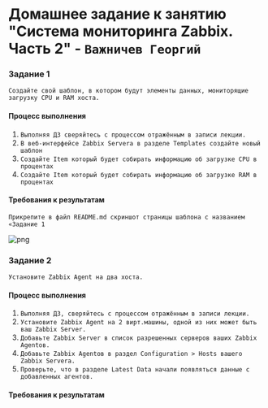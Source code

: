 # Домашнее задание к занятию "Система мониторинга Zabbix. Часть 2" - `Важничев Георгий`


### Задание 1

`Создайте свой шаблон, в котором будут элементы данных, мониторящие загрузку CPU и RAM хоста.`

#### Процесс выполнения

1. `Выполняя ДЗ сверяйтесь с процессом отражённым в записи лекции.`
2. `В веб-интерфейсе Zabbix Servera в разделе Templates создайте новый шаблон`
3. `Создайте Item который будет собирать информацию об загрузке CPU в процентах`
4. `Создайте Item который будет собирать информацию об загрузке RAM в процентах`

#### Требования к результатам

`Прикрепите в файл README.md скриншот страницы шаблона с названием «Задание 1`


![png]()

### Задание 2

 `Установите Zabbix Agent на два хоста.`

#### Процесс выполнения

1. `Выполняя ДЗ, сверяйтесь с процессом отражённым в записи лекции.`
2. `Установите Zabbix Agent на 2 вирт.машины, одной из них может быть ваш Zabbix Server.`
3. `Добавьте Zabbix Server в список разрешенных серверов ваших Zabbix Agentов.`
4. `Добавьте Zabbix Agentов в раздел Configuration > Hosts вашего Zabbix Servera.`
5. `Проверьте, что в разделе Latest Data начали появляться данные с добавленных агентов.`

#### Требования к результатам


